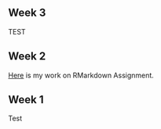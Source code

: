 ## Week 3

TEST

## Week 2

[Here](assignment_2.html) is my work on RMarkdown Assignment.

## Week 1

Test
